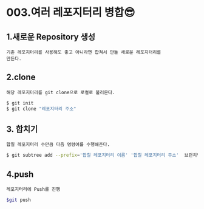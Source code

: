 # 003.여러 레포지터리 병합😎

## 1.새로운 Repository 생성
    기존 레포지터리를 사용해도 좋고 아니라면 합쳐서 만들 새로운 레포지터리를 
    만든다.

## 2.clone
    해당 레포지터리를 git clone으로 로컬로 불러온다.

```bash
$ git init
$ git clone "레포지터리 주소"
```


## 3. 합치기
    합칠 레포지터리 수만큼 다음 명령어를 수행해준다.
```bash
$ git subtree add --prefix='합칠 레포지터리 이름' '합칠 레포지터리 주소'  브런치명
```

## 4.push
    레포지터리에 Push를 진행
```bash
$git push 
```
